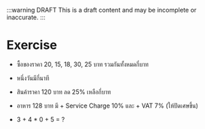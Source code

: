 ---
---

:::warning DRAFT
This is a draft content and may be incomplete or inaccurate.
:::

# Exercise

- ซื้อของราคา 20, 15, 18, 30, 25 บาท รวมกันทั้งหมดกี่บาท

- หนึ่งวันมีกี่นาที

- สินค้าราคา 120 บาท ลด 25% เหลือกี่บาท

- อาหาร 128 บาท มี + Service Charge 10% และ + VAT 7% (ให้ปัดเศษขึ้น)

- 3 + 4 * 0 + 5 = ?